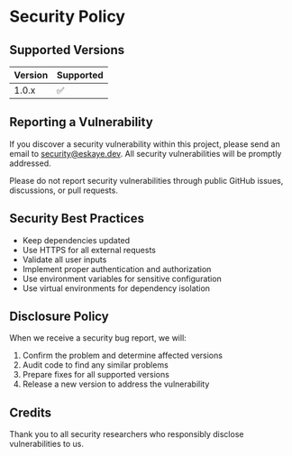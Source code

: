 # Security Policy

## Supported Versions

| Version | Supported          |
| ------- | ------------------ |
| 1.0.x   | :white_check_mark: |

## Reporting a Vulnerability

If you discover a security vulnerability within this project, please send an email to [security@eskaye.dev](mailto:security@eskaye.dev). All security vulnerabilities will be promptly addressed.

Please do not report security vulnerabilities through public GitHub issues, discussions, or pull requests.

## Security Best Practices

- Keep dependencies updated
- Use HTTPS for all external requests
- Validate all user inputs
- Implement proper authentication and authorization
- Use environment variables for sensitive configuration
- Use virtual environments for dependency isolation

## Disclosure Policy

When we receive a security bug report, we will:

1. Confirm the problem and determine affected versions
2. Audit code to find any similar problems
3. Prepare fixes for all supported versions
4. Release a new version to address the vulnerability

## Credits

Thank you to all security researchers who responsibly disclose vulnerabilities to us.